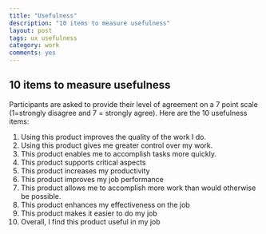 ```yaml
---
title: "Usefulness"
description: "10 items to measure usefulness"
layout: post
tags: ux usefulness
category: work
comments: yes
---
```


## 10 items to measure usefulness

Participants are asked to provide their level of agreement on a 7 point scale (1=strongly disagree and 7 = strongly agree). Here are the 10 usefulness items:

1. Using this product improves the quality of the work I do.
2. Using this product gives me greater control over my work.
3. This product enables me to accomplish tasks more quickly.
4. This product supports critical aspects
5. This product increases my productivity
6. This product improves my job performance
7. This product allows me to accomplish more work than would otherwise be possible.
8. This product enhances my effectiveness on the job
9. This product makes it easier to do my job
10. Overall, I find this product useful in my job